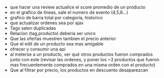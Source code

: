 - que hacer una review actualice el score promedio de un producto
- en el grafico de lineas, sale el numero de evento (4,5,6...)
- grafico de barra total por categoría, historico
- que actualizar ordenes sea por ajax
- Tags salen duplicadas 
- Relacion (tag,producto) deberia ser unico
- Que las ofertas muestren tambien el precio anterior
- Que el edit de un producto sea mas amigable
- ofrecer y consumir una api
- al meterse a un producto, ver qué otros productos fueron comprados junto con este (revisar las ordenes, y poner los ~3 productos que fueron mas frecuentemente comprados en una misma orden con el producto)
- Que al filtrar por precio, los productos en descuento desaparezcan